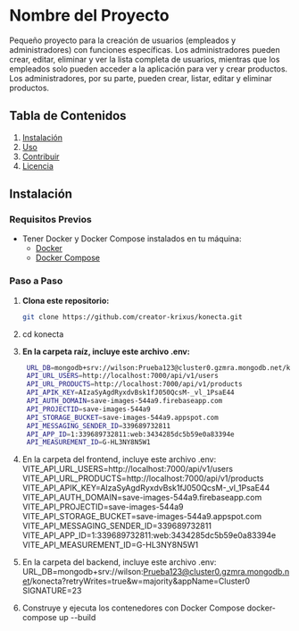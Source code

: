 # Nombre del Proyecto

Pequeño proyecto para la creación de usuarios (empleados y administradores) con funciones específicas. Los administradores pueden crear, editar, eliminar y ver la lista completa de usuarios, mientras que los empleados solo pueden acceder a la aplicación para ver y crear productos. Los administradores, por su parte, pueden crear, listar, editar y eliminar productos.

## Tabla de Contenidos
1. [Instalación](#instalación)
2. [Uso](#uso)
3. [Contribuir](#contribuir)
4. [Licencia](#licencia)

## Instalación

### Requisitos Previos
- Tener Docker y Docker Compose instalados en tu máquina:
  - [Docker](https://www.docker.com/get-started)
  - [Docker Compose](https://docs.docker.com/compose/install/)

### Paso a Paso

1. **Clona este repositorio:**
   ```bash
   git clone https://github.com/creator-krixus/konecta.git
2. cd konecta
3. **En la carpeta raíz, incluye este archivo .env:**
   ```bash
    URL_DB=mongodb+srv://wilson:Prueba123@cluster0.gzmra.mongodb.net/konecta?retryWrites=true&w=majority&appName=Cluster0
    API_URL_USERS=http://localhost:7000/api/v1/users
    API_URL_PRODUCTS=http://localhost:7000/api/v1/products
    API_APIK_KEY=AIzaSyAgdRyxdvBsk1fJ050QcsM-_vl_1PsaE44
    API_AUTH_DOMAIN=save-images-544a9.firebaseapp.com
    API_PROJECTID=save-images-544a9
    API_STORAGE_BUCKET=save-images-544a9.appspot.com
    API_MESSAGING_SENDER_ID=339689732811
    API_APP_ID=1:339689732811:web:3434285dc5b59e0a83394e
    API_MEASUREMENT_ID=G-HL3NY8N5W1
   
5. En la carpeta del frontend, incluye este archivo .env:
    VITE_API_URL_USERS=http://localhost:7000/api/v1/users
    VITE_API_URL_PRODUCTS=http://localhost:7000/api/v1/products
    VITE_API_APIK_KEY=AIzaSyAgdRyxdvBsk1fJ050QcsM-_vl_1PsaE44
    VITE_API_AUTH_DOMAIN=save-images-544a9.firebaseapp.com
    VITE_API_PROJECTID=save-images-544a9
    VITE_API_STORAGE_BUCKET=save-images-544a9.appspot.com
    VITE_API_MESSAGING_SENDER_ID=339689732811
    VITE_API_APP_ID=1:339689732811:web:3434285dc5b59e0a83394e
    VITE_API_MEASUREMENT_ID=G-HL3NY8N5W1
6. En la carpeta del backend, incluye este archivo .env:
   URL_DB=mongodb+srv://wilson:Prueba123@cluster0.gzmra.mongodb.net/konecta?retryWrites=true&w=majority&appName=Cluster0
   SIGNATURE=23

7. Construye y ejecuta los contenedores con Docker Compose
   docker-compose up --build
    

   



  
